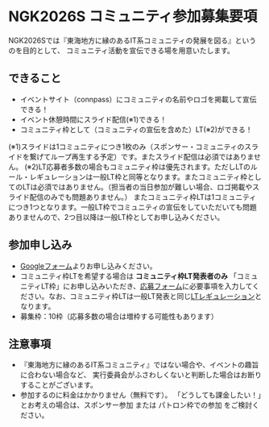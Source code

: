 # NGK2026S コミュニティ参加募集要項

NGK2026Sでは『東海地方に縁のあるIT系コミュニティの発展を図る』というのを目的として、
コミュニティ活動を宣伝できる場を用意いたします。

## できること

* イベントサイト（connpass）にコミュニティの名前やロゴを掲載して宣伝できる！
* イベント休憩時間にスライド配信(※1)できる！
* コミュニティ枠として（コミュニティの宣伝を含めた）LT(※2)ができる！

(※1)スライドは1コミュニティにつき1枚のみ（スポンサー・コミュニティのスライドを繋げてループ再生する予定）です。またスライド配信は必須ではありません。
(※2)LT応募者多数の場合もコミュニティ枠は優先されます。ただしLTのルール・レギュレーションは一般LT枠と同等となります。またコミュニティ枠としてのLTは必須ではありません。（担当者の当日参加が難しい場合、ロゴ掲載やスライド配信のみでも問題ありません。）
またコミュニティ枠LTは1コミュニティにつき1つとなります。一般LT枠でコミュニティの宣伝をしていただいても問題ありませんので、2つ目以降は一般LT枠としてお申し込みください。

## 参加申し込み

* [Googleフォーム](https://forms.gle/HqhPtUT5b7yv2HTRA)よりお申し込みください。
* コミュニティ枠LTを希望する場合は **コミュニティ枠LT発表者のみ** 「コミュニティLT枠」にお申し込みいただき、[応募フォーム](https://forms.gle/Ewbbb7p4BchjKQSEA)に必要事項を入力してください。なお、コミュニティ枠LTは一般LT発表と同じ[LTレギュレーション](https://nagoya-godo-konshinkai.github.io/ngk2026s/lt_regulation.html)となります。
* 募集枠：10枠（応募多数の場合は増枠する可能性もあります）

## 注意事項

* 『東海地方に縁のあるIT系コミュニティ』ではない場合や、イベントの趣旨に合わない場合など、
  実行委員会がふさわしくないと判断した場合はお断りすることがございます。
* 参加するのに料金はかかりません（無料です）。
  「どうしても課金したい！」とお考えの場合は、スポンサー参加 または パトロン枠での参加 をご検討ください。
